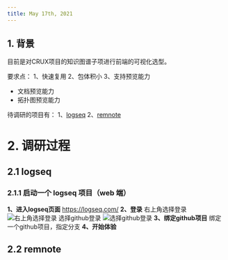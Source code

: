 ```yaml
---
title: May 17th, 2021
---
```


## 1. 背景
目前是对CRUX项目的知识图谱子项进行前端的可视化选型。

要求点：
1、快速复用
2、包体积小
3、支持预览能力
- 文档预览能力
- 拓扑图预览能力

待调研的项目有：
1、[logseq](https://github.com/logseq/logseq) 
2、[remnote](https://www.remnote.io/)

# 2. 调研过程
## 2.1 logseq
### 2.1.1 启动一个 logseq 项目（web 端）
**1、进入logseq页面**
https://logseq.com/
**2、登录**
右上角选择登录
![右上角选择登录](/download/attachments/735790364/image-1621236444858.png?version=1&modificationDate=1621236444899&api=v2)
选择github登录
![选择github登录](/download/attachments/735790364/image-1621236475283.png?version=1&modificationDate=1621236475318&api=v2)
**3、绑定github项目**
绑定一个github项目，指定分支
**4、开始体验**
## 2.2 remnote
